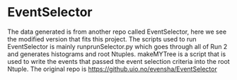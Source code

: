 # EventSelector
The data generated is from another repo called EventSelector, here we see the modified version that fits this project. The scripts used to run EventSelector is mainly runprunSelector.py which goes through all of Run 2 and generates histograms and root Ntuples. makeMYTree is a script that is used to write the events that passed the event selection criteria into the root Ntuple.
The original repo is https://github.uio.no/evensha/EventSelector